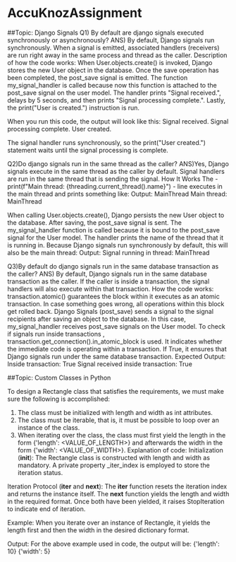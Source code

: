 # AccuKnozAssignment
##Topic: Django Signals
Q1) By default are django signals executed synchronously or asynchronously?
ANS) By default, Django signals run synchronously. When a signal is emitted, associated handlers (receivers) are run right away in the same process and thread as the caller.
Description of how the code works:
When User.objects.create() is invoked, Django stores the new User object in the database.
Once the save operation has been completed, the post_save signal is emitted. The function my_signal_handler is called because now this function is attached to the post_save signal on the user model.
The handler prints "Signal received.", delays by 5 seconds, and then prints "Signal processing complete.".
Lastly, the print("User is created.") instruction is run.

When you run this code, the output will look like this:
Signal received.
Signal processing complete.
User created.

The signal handler runs synchronously, so the print("User created.") statement waits until the signal processing is complete.

Q2)Do django signals run in the same thread as the caller?
ANS)Yes, Django signals execute in the same thread as the caller by default. Signal handlers are run in the same thread that is sending the signal.
How It Works
The - print(f"Main thread: {threading.current_thread().name}") - line executes in the main thread and prints something like:
Output:
MainThread
Main thread: MainThread

When calling User.objects.create(), Django persists the new User object to the database. After saving, the post_save signal is sent.
The my_signal_handler function is called because it is bound to the post_save signal for the User model. The handler prints the name of the thread that it is running in. 
Because Django signals run synchronously by default, this will also be the main thread:
Output:
Signal running in thread: MainThread

Q3)By default do django signals run in the same database transaction as the caller?
ANS) By default, Django signals run in the same database transaction as the caller. If the caller is inside a transaction, the signal handlers will also execute within that transaction.
How the code works:
transaction.atomic() guarantees the block within it executes as an atomic transaction. In case something goes wrong, all operations within this block get rolled back.
Django Signals (post_save) sends a signal to the signal recipients after saving an object to the database.
In this case, my_signal_handler receives post_save signals on the User model.
To check if signals run inside transactions , transaction.get_connection().in_atomic_block is used. It indicates whether the immediate code is operating within a transaction.
If True, it ensures that Django signals run under the same database transaction.
Expected Output:
Inside transaction: True
Signal received inside transaction: True

##Topic: Custom Classes in Python

To design a Rectangle class that satisfies the requirements, we must make sure the following is accomplished:
1. The class must be initialized with length and width as int attributes.
2. The class must be iterable, that is, it must be possible to loop over an instance of the class.
3. When iterating over the class, the class must first yield the length in the form {'length': <VALUE_OF_LENGTH>} and afterwards the width in the form {'width': <VALUE_OF_WIDTH>}.
Explanation of code:
Initialization (__init__):
The Rectangle class is constructed with length and width as mandatory.
A private property _iter_index is employed to store the iteration status.

Iteration Protocol (__iter__ and __next__):
The __iter__ function resets the iteration index and returns the instance itself.
The __next__ function yields the length and width in the required format. Once both have been yielded, it raises StopIteration to indicate end of iteration.

Example:
When you iterate over an instance of Rectangle, it yields the length first and then the width in the desired dictionary format.

Output:
For the above example used in code, the output will be:
{'length': 10}
{'width': 5}
